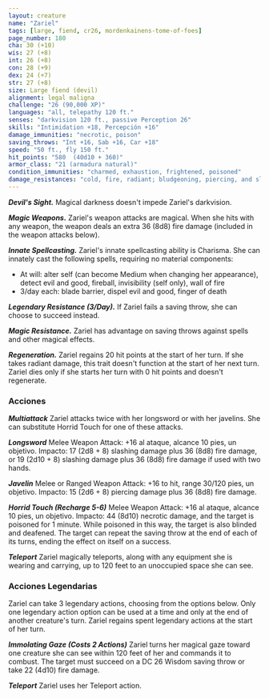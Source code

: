 ```yaml
---
layout: creature
name: "Zariel"
tags: [large, fiend, cr26, mordenkainens-tome-of-foes]
page_number: 180
cha: 30 (+10)
wis: 27 (+8)
int: 26 (+8)
con: 28 (+9)
dex: 24 (+7)
str: 27 (+8)
size: Large fiend (devil)
alignment: legal maligna
challenge: "26 (90,000 XP)"
languages: "all, telepathy 120 ft."
senses: "darkvision 120 ft., passive Perception 26"
skills: "Intimidation +18, Percepción +16"
damage_immunities: "necrotic, poison"
saving_throws: "Int +16, Sab +16, Car +18"
speed: "50 ft., fly 150 ft."
hit_points: "580  (40d10 + 360)"
armor_class: "21 (armadura natural)"
condition_immunities: "charmed, exhaustion, frightened, poisoned"
damage_resistances: "cold, fire, radiant; bludgeoning, piercing, and slashing from nonmagical attacks that aren't silvered"
---
```


***Devil's Sight.*** Magical darkness doesn't impede Zariel's darkvision.

***Magic Weapons.*** Zariel's weapon attacks are magical. When she hits with any weapon, the weapon deals an extra 36 (8d8) fire damage (included in the weapon attacks below).

***Innate Spellcasting.*** Zariel's innate spellcasting ability is Charisma. She can innately cast the following spells, requiring no material components:
* At will: alter self (can become Medium when changing her appearance), detect evil and good, fireball, invisibility (self only), wall of fire
* 3/day each: blade barrier, dispel evil and good, finger of death

***Legendary Resistance (3/Day).*** If Zariel fails a saving throw, she can choose to succeed instead.

***Magic Resistance.*** Zariel has advantage on saving throws against spells and other magical effects.

***Regeneration.*** Zariel regains 20 hit points at the start of her turn. If she takes radiant damage, this trait doesn't function at the start of her next turn. Zariel dies only if she starts her turn with 0 hit points and doesn't regenerate.

### Acciones

***Multiattack*** Zariel attacks twice with her longsword or with her javelins. She can substitute Horrid Touch for one of these attacks.

***Longsword*** Melee Weapon Attack: +16 al ataque, alcance 10 pies, un objetivo. Impacto: 17 (2d8 + 8) slashing damage plus 36 (8d8) fire damage, or 19 (2d10 + 8) slashing damage plus 36 (8d8) fire damage if used with two hands.

***Javelin*** Melee or Ranged Weapon Attack: +16 to hit, range 30/120 pies, un objetivo. Impacto: 15 (2d6 + 8) piercing damage plus 36 (8d8) fire damage.

***Horrid Touch (Recharge 5-6)*** Melee Weapon Attack: +16 al ataque, alcance 10 pies, un objetivo. Impacto: 44 (8d10) necrotic damage, and the target is poisoned for 1 minute. While poisoned in this way, the target is also blinded and deafened. The target can repeat the saving throw at the end of each of its turns, ending the effect on itself on a success.

***Teleport*** Zariel magically teleports, along with any equipment she is wearing and carrying, up to 120 feet to an unoccupied space she can see.

### Acciones Legendarias

Zariel can take 3 legendary actions, choosing from the options below. Only one legendary action option can be used at a time and only at the end of another creature's turn. Zariel regains spent legendary actions at the start of her turn.

***Immolating Gaze (Costs 2 Actions)*** Zariel turns her magical gaze toward one creature she can see within 120 feet of her and commands it to combust. The target must succeed on a DC 26 Wisdom saving throw or take 22 (4d10) fire damage.

***Teleport*** Zariel uses her Teleport action.